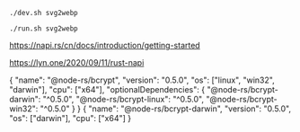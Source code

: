 ```
./dev.sh svg2webp
```
```
./run.sh svg2webp
```

https://napi.rs/cn/docs/introduction/getting-started

https://lyn.one/2020/09/11/rust-napi

{
  "name": "@node-rs/bcrypt",
  "version": "0.5.0",
  "os": ["linux", "win32", "darwin"],
  "cpu": ["x64"],
  "optionalDependencies": {
    "@node-rs/bcrypt-darwin": "^0.5.0",
    "@node-rs/bcrypt-linux": "^0.5.0",
    "@node-rs/bcrypt-win32": "^0.5.0"
  }
}
{
  "name": "@node-rs/bcrypt-darwin",
  "version": "0.5.0",
  "os": ["darwin"],
  "cpu": ["x64"]
}
